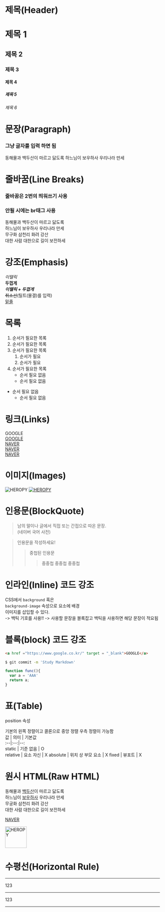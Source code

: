 # 제목(Header)

# 제목 1
## 제목 2
### 제목 3
#### 제목 4
##### 제목 5
###### 제목 6

# 문장(Paragraph)
### 그냥 글자를 입력 하면 됨

동해물과 백두산이 마르고 닳도록
하느님이 보우하사 우리나라 만세

# 줄바꿈(Line Breaks)
### 줄바꿈은 2번의 띄워쓰기 사용
### 안될 시에는 br태그 사용

동해물과 백두산이 마르고 닳도록  
하느님이 보우하사 우리나라 만세  
무구화 삼천리 화려 강산  
대한 사람 대한으로 길이 보전하세  

# 강조(Emphasis)

_이텔릭_  
**두껍게**  
_**이텔릭 + 두껍게**_  
~~취소선~~(틸트(물결)를 입력)  
<u>밑줄</u>

# 목록

1. 순서가 필요한 목록
1. 순서가 필요한 목록
1. 순서가 필요한 목록  
   1. 순서가 필요
   2. 순서가 필요
2. 순서가 필요한 목록  
   - 순서 필요 없음
   - 순서 필요 없음
- 순서 필요 없음
    -  순서 필요 없음

# 링크(Links)

<a herf = "https://google.com">GOOGLE</a>  
[GOOGLE](https://google.com)  
<a href ="https://naver.com" title="NAVER로 이동">NAVER</a>  
[NAVER](https://naver.com "NAVER로 이동!")  
<a href ="https://naver.com" title="NAVER로 이동" target ="_blacnk">NAVER</a>  

# 이미지(Images)
![HEROPY](https://heropy.blog/css/images/logo.png)
[![HEROPY](https://heropy.blog/css/images/logo.png)](https://heropy.blog/)

# 인용문(BlockQuote)

> 남의 말이나 글에서 직접 또는 간접으로 따온 문장.  
> (네이버 국어 사전)

> 인용문을 작성하세요!
>> 중첩된 인용문
>>> 중중첩
>>> 중중첩
>>> 중중첩

# 인라인(Inline) 코드 강조

CSS에서 `background` 혹은  
`background-image` 속성으로 요소에 배경  
이미지를 삽입할 수 있다.  
 -> 백틱 기호를 사용!!
 -> 사용할 문장을 블록잡고 백틱을 사용하면 해당 문장이 적요됨

 # 블록(block) 코드 강조

 ```html
<a href ="https://www.google.co.kr/" target = "_blank">GOOGLE</a>
 ```

 ```bash
 $ git commit -m 'Study Markdown'
 ```

 ```javascript
 function func(){
   var a = 'AAA'
   return a;
 }
 ```

 # 표(Table)

 position 속성  

기본의 왼쪽 정렬이고 콜론으로 중앙 정렬 우측 정렬이 가능함  
 값 | 의미 | 기본값  
 :--|:--:|--:  
 static | 기준 없음 | O  
 relative | 요소 자신 | X
 absolute | 위치 상 부모 요소 | X
 fixed | 뷰포트 | X

 # 원시 HTML(Raw HTML)

 동해물과 <u>백두산</u>이 마르고 닳도록<br/>
 하느님이 <span style = "text-decoration: underline;">보우하사</span> 우리나라 만세<br/>
 무궁화 삼천리 화려 강산<br/>
 대한 사람 대한으로 길이 보전하세<br/>

 <a href = "https://naver.com" title ="NAVER로 이동!" target = "_blank">NAVER</a>

 <img width="70" src = "https://heropy.blog/css/images/logo.png" alt ="HEROPY">

 # 수평선(Horizontal Rule)

 ---
123  
 ***  
 123  
 ___